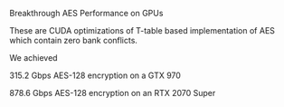 Breakthrough AES Performance on GPUs

These are CUDA optimizations of T-table based implementation of AES which contain zero bank conflicts.

We achieved 

315.2 Gbps AES-128 encryption on a GTX 970

878.6 Gbps AES-128 encryption on an RTX 2070 Super
